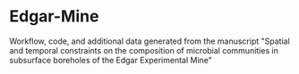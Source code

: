 # Edgar-Mine
Workflow, code, and additional data generated from the manuscript "Spatial and temporal constraints on the composition of microbial communities in subsurface boreholes of the Edgar Experimental Mine"
